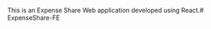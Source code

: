 This is an Expense Share Web application developed using React.#   E x p e n s e S h a r e - F E  
 